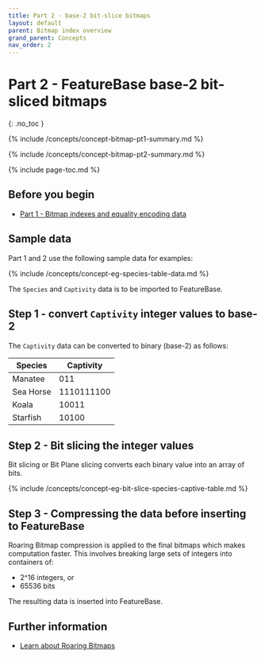 ```yaml
---
title: Part 2 - base-2 bit-slice bitmaps
layout: default
parent: Bitmap index overview
grand_parent: Concepts
nav_order: 2
---
```


# Part 2 - FeatureBase base-2 bit-sliced bitmaps
{: .no_toc }

{% include /concepts/concept-bitmap-pt1-summary.md %}

{% include /concepts/concept-bitmap-pt2-summary.md %}

{% include page-toc.md %}

## Before you begin

* [Part 1 - Bitmap indexes and equality encoding data](/docs/concepts/concept-pt1-bitmap-index)

## Sample data

Part 1 and 2 use the following sample data for examples:

{% include /concepts/concept-eg-species-table-data.md %}

The `Species` and `Captivity` data is to be imported to FeatureBase.

## Step 1 - convert `Captivity` integer values to base-2

The `Captivity` data can be converted to binary (base-2) as follows:

| Species | Captivity |
|---|---|
| Manatee | 011 |
| Sea Horse | 1110111100 |
| Koala | 10011 |
| Starfish | 10100 |

## Step 2 - Bit slicing the integer values

Bit slicing or Bit Plane slicing converts each binary value into an array of bits.

{% include /concepts/concept-eg-bit-slice-species-captive-table.md %}

## Step 3 - Compressing the data before inserting to FeatureBase

Roaring Bitmap compression is applied to the final bitmaps which makes computation faster. This involves breaking large sets of integers into containers of:
* 2^16 integers, or
* 65536 bits

The resulting data is inserted into FeatureBase.

## Further information

* [Learn about Roaring Bitmaps](https://roaringbitmap.org/about/)

<!--
Content based on:
* https://www.featurebase.com/blog/bitmaps-making-real-time-analytics-real
* https://www.featurebase.com/blog/range-encoded-bitmaps
-->
